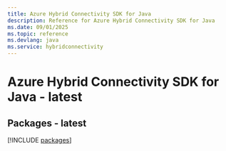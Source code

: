 ```yaml
---
title: Azure Hybrid Connectivity SDK for Java
description: Reference for Azure Hybrid Connectivity SDK for Java
ms.date: 09/01/2025
ms.topic: reference
ms.devlang: java
ms.service: hybridconnectivity
---
```

# Azure Hybrid Connectivity SDK for Java - latest
## Packages - latest
[!INCLUDE [packages](hybrid-connectivity-index.md)]